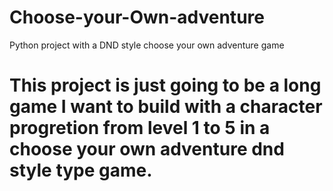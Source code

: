 # Choose-your-Own-adventure
Python project with a DND style choose your own adventure game
# This project is just going to be a long game I want to build with a character progretion from level 1 to 5 in a choose your own adventure dnd style type game.
